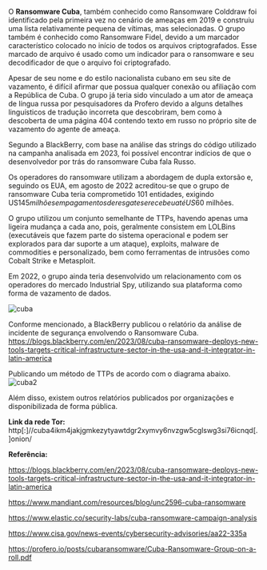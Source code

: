 O **Ransomware Cuba**, também conhecido como Ransomware Colddraw foi identificado pela primeira vez no cenário de ameaças em 2019 e construiu uma lista relativamente pequena de vítimas, mas selecionadas. O grupo também é conhecido como Ransomware Fidel, devido a um marcador característico colocado no início de todos os arquivos criptografados. Esse marcado de arquivo é usado como um indicador para o ransomware e seu decodificador de que o arquivo foi criptografado. 
 
Apesar de seu nome e do estilo nacionalista cubano em seu site de vazamento, é difícil afirmar que possua qualquer conexão ou afiliação com a República de Cuba. O grupo já teria sido vinculado a um ator de ameaça de língua russa por pesquisadores da Profero devido a alguns detalhes linguísticos de tradução incorreta que descobriram, bem como à descoberta de uma página 404 contendo texto em russo no próprio site de vazamento do agente de ameaça.

Segundo a BlackBerry, com base na análise das strings do código utilizado na campanha analisada em 2023, foi possível encontrar indícios de que o desenvolvedor por trás do ransomware Cuba fala Russo. 

Os operadores do ransomware utilizam a abordagem de dupla extorsão e, seguindo os EUA, em agosto de 2022 acreditou-se que o grupo de ransomware Cuba teria comprometido 101 entidades, exigindo US$145 milhões em pagamentos de resgates e recebeu até US$60 milhões.

O grupo utilizou um conjunto semelhante de TTPs, havendo apenas uma ligeira mudança a cada ano, pois, geralmente consistem em LOLBins (executáveis que fazem parte do sistema operacional e podem ser explorados para dar suporte a um ataque), exploits, malware de commodities e personalizado, bem como ferramentas de intrusões como Cobalt Strike e Metasploit. 

Em 2022, o grupo ainda teria desenvolvido um relacionamento com os operadores do mercado Industrial Spy, utilizando sua plataforma como forma de vazamento de dados. 

![cuba](https://github.com/crocodyli/Ransomwares-TTP/assets/113185400/ff9c40f2-7693-4bb0-b068-d743aca92843)

Conforme mencionado, a BlackBerry publicou o relatório da análise de incidente de segurança envolvendo o Ransomware Cuba. 
https://blogs.blackberry.com/en/2023/08/cuba-ransomware-deploys-new-tools-targets-critical-infrastructure-sector-in-the-usa-and-it-integrator-in-latin-america

Publicando um método de TTPs de acordo com o diagrama abaixo. 
![cuba2](https://github.com/crocodyli/Ransomwares-TTP/assets/113185400/65609628-4f61-463b-9d8b-a77c1aa545f1)

Além disso, existem outros relatórios publicados por organizações e disponibilizada de forma pública. 

**Link da rede Tor:**
http[:]//cuba4ikm4jakjgmkezytyawtdgr2xymvy6nvzgw5cglswg3si76icnqd[.]onion/

**Referência:** 

https://blogs.blackberry.com/en/2023/08/cuba-ransomware-deploys-new-tools-targets-critical-infrastructure-sector-in-the-usa-and-it-integrator-in-latin-america

https://www.mandiant.com/resources/blog/unc2596-cuba-ransomware

https://www.elastic.co/security-labs/cuba-ransomware-campaign-analysis

https://www.cisa.gov/news-events/cybersecurity-advisories/aa22-335a

https://profero.io/posts/cubaransomware/Cuba-Ransomware-Group-on-a-roll.pdf
